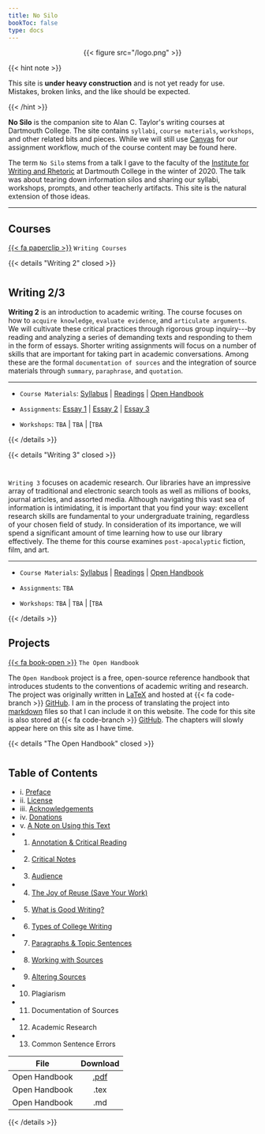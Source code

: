 ```yaml
---
title: No Silo
bookToc: false
type: docs
---
```


<div style="text-align:center">{{< figure src="/logo.png" >}}</div>

{{< hint note >}}

This site is **under heavy construction** and is not yet ready for use. Mistakes, broken links, and the like should be expected.

{{< /hint >}}


**No Silo** is the companion site to Alan C. Taylor's writing courses at Dartmouth College. The site contains `syllabi`, `course materials`, `workshops`, and other related bits and pieces. While we will still use [Canvas](https://canvas.dartmouth.edu) for our assignment workflow, much of the course content may be found here.

The term `No Silo` stems from a talk I gave to the faculty of the [Institute for Writing and Rhetoric](https://writing-speech.dartmouth.edu) at Dartmouth College in the winter of 2020. The talk was about tearing down information silos and sharing our syllabi, workshops, prompts, and other teacherly artifacts. This site is the natural extension of those ideas.

---

## Courses

[{{< fa paperclip >}}]() `Writing Courses`

{{< details "Writing 2" closed >}}

#

## Writing 2/3

**Writing 2** is an introduction to academic writing. The course focuses on how to `acquire knowledge`, `evaluate evidence`, and `articulate arguments`. We will cultivate these critical practices through rigorous group inquiry---by reading and analyzing a series of demanding texts and responding to them in the form of essays. Shorter writing assignments will focus on a number of skills that are important for taking part in academic conversations. Among these are the formal `documentation of sources` and the integration of source materials through `summary`, `paraphrase`, and `quotation`.

---

- `Course Materials`: [Syllabus]() | [Readings](https://canvas.dartmouth.edu) | [Open Handbook](/resources/open-handbook/)

- `Assignments`:    [Essay 1]() | [Essay 2]() | [Essay 3]()

- `Workshops`:    `TBA` | `TBA` | [`TBA`


{{< /details >}}


{{< details "Writing 3" closed >}}

#

`Writing 3` focuses on academic research. Our libraries have an impressive array of traditional and electronic search tools as well as millions of books, journal articles, and assorted media. Although navigating this vast sea of information is intimidating, it is important that you find your way: excellent research skills are fundamental to your undergraduate training, regardless of your chosen field of study. In consideration of its importance, we will spend a significant amount of time learning how to use our library effectively. The theme for this course examines `post-apocalyptic` fiction, film, and art.

---

- `Course Materials`: [Syllabus]() | [Readings](https://canvas.dartmouth.edu) | [Open Handbook](/resources/open-handbook/)

- `Assignments`:   `TBA`

- `Workshops`:    `TBA` | `TBA` | [`TBA`

{{< /details >}}


## Projects

[{{< fa book-open >}}]() `The Open Handbook`


The `Open Handbook` project is a free, open-source reference handbook that introduces students to the conventions of academic writing and research. The project was originally written in [LaTeX](https://www.latex-project.org/) and hosted at {{< fa code-branch >}} [GitHub](https://github.com/stockphrase/OpenHandbook). I am in the process of translating the project into [markdown](https://daringfireball.net/projects/markdown/) files so that I can include it on this website. The code for this site is also stored at {{< fa code-branch >}} [GitHub](https://github.com/stockphrase/no-silo). The chapters will slowly appear here on this site as I have time.


{{< details "The Open Handbook" closed >}}

#

## Table of Contents

- i. [Preface](/resources/open-handbook/preface/)
- ii. [License](/resources/open-handbook/license/)
- iii. [Acknowledgements](/resources/open-handbook/acknowledgments)
- iv. [Donations](/resources/open-handbook/donations)
- v. [A Note on Using this Text](/resources/open-handbook/using-this-text)
- 1. [Annotation & Critical Reading](/resources/open-handbook/chapter-1/)
- 2. [Critical Notes](/resources/open-handbook/chapter-2)
- 3. [Audience](/resources/open-handbook/chapter-3)
- 4. [The Joy of Reuse (Save Your Work)](/resources/open-handbook/chapter-4)
- 5. [What is Good Writing?](/resources/open-handbook/chapter-5)
- 6. [Types of College Writing](/resources/open-handbook/chapter-6)
- 7. [Paragraphs & Topic Sentences](/resources/open-handbook/chapter-7)
- 8. [Working with Sources](/resources/open-handbook/chapter-8)
- 9. [Altering Sources](/resources/open-handbook/chapter-9)
- 10. Plagiarism
- 11. Documentation of Sources
- 12. Academic Research
- 13. Common Sentence Errors



| File   |      Download      
|----------|:-------------:
| Open Handbook |  [.pdf](https://github.com/stockphrase/OpenHandbook/raw/master/Open%20Handbook.pdf)
| Open Handbook |  .tex   
| Open Handbook |   .md



{{< /details >}}
